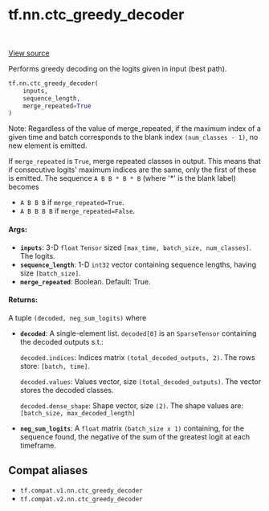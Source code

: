<div itemscope itemtype="http://developers.google.com/ReferenceObject">
<meta itemprop="name" content="tf.nn.ctc_greedy_decoder" />
<meta itemprop="path" content="Stable" />
</div>

# tf.nn.ctc_greedy_decoder

<!-- Insert buttons and diff -->

<table class="tfo-notebook-buttons tfo-api" align="left">
</table>

<a target="_blank" href="/code/stable/tensorflow/python/ops/ctc_ops.py">View source</a>



Performs greedy decoding on the logits given in input (best path).

``` python
tf.nn.ctc_greedy_decoder(
    inputs,
    sequence_length,
    merge_repeated=True
)
```



<!-- Placeholder for "Used in" -->

Note: Regardless of the value of merge_repeated, if the maximum index of a
given time and batch corresponds to the blank index `(num_classes - 1)`, no
new element is emitted.

If `merge_repeated` is `True`, merge repeated classes in output.
This means that if consecutive logits' maximum indices are the same,
only the first of these is emitted.  The sequence `A B B * B * B` (where '*'
is the blank label) becomes

  * `A B B B` if `merge_repeated=True`.
  * `A B B B B` if `merge_repeated=False`.

#### Args:


* <b>`inputs`</b>: 3-D `float` `Tensor` sized `[max_time, batch_size, num_classes]`.
  The logits.
* <b>`sequence_length`</b>: 1-D `int32` vector containing sequence lengths, having size
  `[batch_size]`.
* <b>`merge_repeated`</b>: Boolean.  Default: True.


#### Returns:

A tuple `(decoded, neg_sum_logits)` where


* <b>`decoded`</b>: A single-element list. `decoded[0]`
  is an `SparseTensor` containing the decoded outputs s.t.:

  `decoded.indices`: Indices matrix `(total_decoded_outputs, 2)`.
    The rows store: `[batch, time]`.

  `decoded.values`: Values vector, size `(total_decoded_outputs)`.
    The vector stores the decoded classes.

  `decoded.dense_shape`: Shape vector, size `(2)`.
    The shape values are: `[batch_size, max_decoded_length]`

* <b>`neg_sum_logits`</b>: A `float` matrix `(batch_size x 1)` containing, for the
    sequence found, the negative of the sum of the greatest logit at each
    timeframe.

## Compat aliases

* `tf.compat.v1.nn.ctc_greedy_decoder`
* `tf.compat.v2.nn.ctc_greedy_decoder`

